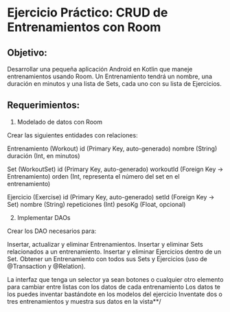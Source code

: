 # Ejercicio Práctico: CRUD de Entrenamientos con Room

## Objetivo:
Desarrollar una pequeña aplicación Android en Kotlin que maneje entrenamientos usando Room.
Un Entrenamiento tendrá un nombre, una duración en minutos y una lista de Sets, cada uno con su lista de Ejercicios.

## Requerimientos:
1. Modelado de datos con Room

Crear las siguientes entidades con relaciones:

Entrenamiento (Workout)
id (Primary Key, auto-generado)
nombre (String)
duración (Int, en minutos)

Set (WorkoutSet)
id (Primary Key, auto-generado)
workoutId (Foreign Key → Entrenamiento)
orden (Int, representa el número del set en el entrenamiento)

Ejercicio (Exercise)
id (Primary Key, auto-generado)
setId (Foreign Key → Set)
nombre (String)
repeticiones (Int)
pesoKg (Float, opcional)

2. Implementar DAOs

Crear los DAO necesarios para:

Insertar, actualizar y eliminar Entrenamientos.
Insertar y eliminar Sets relacionados a un entrenamiento.
Insertar y eliminar Ejercicios dentro de un Set.
Obtener un Entrenamiento con todos sus Sets y Ejercicios (uso de @Transaction y @Relation).

La interfaz que tenga un selector ya sean botones o cualquier otro elemento para cambiar entre listas con los datos de cada entrenamiento
Los datos te los puedes inventar bastándote en los modelos del ejercicio
Inventate dos o tres entrenamientos y muestra sus datos en la vista**/
